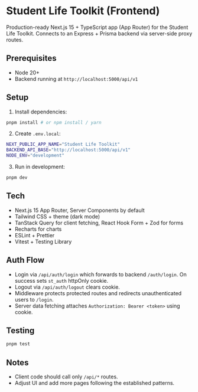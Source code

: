 # Student Life Toolkit (Frontend)

Production-ready Next.js 15 + TypeScript app (App Router) for the Student Life Toolkit. Connects to an Express + Prisma backend via server-side proxy routes.

## Prerequisites
- Node 20+
- Backend running at `http://localhost:5000/api/v1`

## Setup

1. Install dependencies:
```bash
pnpm install # or npm install / yarn
```

2. Create `.env.local`:
```bash
NEXT_PUBLIC_APP_NAME="Student Life Toolkit"
BACKEND_API_BASE="http://localhost:5000/api/v1"
NODE_ENV="development"
```

3. Run in development:
```bash
pnpm dev
```

## Tech
- Next.js 15 App Router, Server Components by default
- Tailwind CSS + theme (dark mode)
- TanStack Query for client fetching, React Hook Form + Zod for forms
- Recharts for charts
- ESLint + Prettier
- Vitest + Testing Library

## Auth Flow
- Login via `/api/auth/login` which forwards to backend `/auth/login`. On success sets `st_auth` httpOnly cookie.
- Logout via `/api/auth/logout` clears cookie.
- Middleware protects protected routes and redirects unauthenticated users to `/login`.
- Server data fetching attaches `Authorization: Bearer <token>` using cookie.

## Testing
```bash
pnpm test
```

## Notes
- Client code should call only `/api/*` routes.
- Adjust UI and add more pages following the established patterns.
